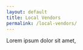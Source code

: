 ```yaml
---
layout: default
title: Local Vendors
permalink: /local-vendors/
---
```


Lorem ipsum dolor sit amet,
